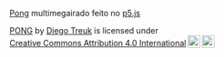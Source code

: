 [Pong](https://editor.p5js.org/diego.treuk/sketches/fqhJ-o-mI) multimegairado feito no [p5.js](https://p5js.org/)
 <p xmlns:cc="http://creativecommons.org/ns#" xmlns:dct="http://purl.org/dc/terms/"><a property="dct:title" rel="cc:attributionURL" href="https://diegoceab.github.io/PONG/">PONG</a> by <a rel="cc:attributionURL dct:creator" property="cc:attributionName" href="https://github.com/diegoceab">Diego Treuk</a> is licensed under <a href="https://creativecommons.org/licenses/by/4.0/?ref=chooser-v1" target="_blank" rel="license noopener noreferrer" style="display:inline-block;">Creative Commons Attribution 4.0 International<img style="height:22px!important;margin-left:3px;vertical-align:text-bottom;" src="https://mirrors.creativecommons.org/presskit/icons/cc.svg?ref=chooser-v1" alt=""><img style="height:22px!important;margin-left:3px;vertical-align:text-bottom;" src="https://mirrors.creativecommons.org/presskit/icons/by.svg?ref=chooser-v1" alt=""></a></p> 
